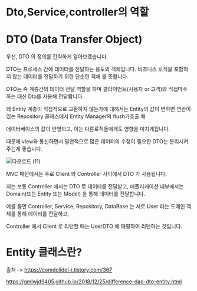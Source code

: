 Dto,Service,controller의 역할
===


DTO (Data Transfer Object)
=====

우선, DTO 의 정의를 간략하게 알아보겠습니다.

DTO는 프로세스 간에 데이터를 전달하는 용도의 객체입니다. 비즈니스 로직을 포함하지 않는 데이터를 전달하기 위한 단순한 객체 를 뜻합니다.

DTO는 즉 계층간의 데이터 전달 역할을 하며 클라이언트(사용자 or 고객)와 직접마주하는 대신 Dto를 사용해 전달합니다.

왜 Entity 계층이 직접적으로 교환하지 않는가에 대해서는 Entity의 값이 변하면 연관이있는 Repository 클래스에서 Entity Manager의 flush가호출 때

데이터베이스의 값이 반영되고, 이는 다른로직들에게도 영향을 미치게됩니다.

때문에 view와 통신하면서 필연적으로 많은 데이터의 수정이 필요한 DTO는 분리시켜주는게 좋습니다.



![다운로드 (11)](https://user-images.githubusercontent.com/100178951/230107798-b98e72a8-5f79-4f1f-8894-ef63b6bfecf5.png)

MVC 패턴에서는 주로 Client 와 Controller 사이에서 DTO 가 사용됩니다.

저는 보통 Controller 에서는 DTO 로 데이터를 전달받고, 애플리케이션 내부에서는 Domain(또는 Entity 또는 Model) 을 통해 데이터를 전달합니다.

 

예를 들면 Controller, Service, Repository, DataBase 는 서로 User 라는 도메인 객체를 통해 데이터를 전달하고,

Controller 에서 Client 로 리턴할 때는 UserDTO 에 매핑하여 리턴하는 것입니다.


Entity 클래스란?
===
 

출처 -> https://comdolidol-i.tistory.com/367

https://gmlwjd9405.github.io/2018/12/25/difference-dao-dto-entity.html
